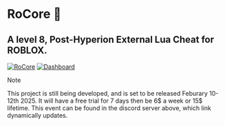 # RoCore 🚀
A level 8, Post-Hyperion External Lua Cheat for ROBLOX.
---
[![RoCore](https://img.shields.io/badge/Join%20RoCore-5865F2?logo=discord&logoColor=white&labelColor=5865F2)](https://dsc.gg/rocore) [![Dashboard](https://img.shields.io/badge/Dashboard-000000?logo=stackblitz&logoColor=white&labelColor=000000&color=000000&label)](https://auth.tsar.app)
> [!NOTE]  
> This project is still being developed, and is set to be released Feburary 10-12th 2025.
> It will have a free trial for 7 days then be 6$ a week or 15$ lifetime. This event can
> be found in the discord server above, which link dynamically updates.
